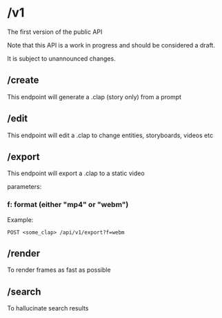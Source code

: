 # /v1

The first version of the public API

Note that this API is a work in progress and should be considered a draft.

It is subject to unannounced changes.

## /create

This endpoint will generate a .clap (story only) from a prompt

## /edit

This endpoint will edit a .clap to change entities, storyboards, videos etc

## /export

This endpoint will export a .clap to a static video

parameters:

### f: format (either "mp4" or "webm")

Example:

`POST <some_clap> /api/v1/export?f=webm`

## /render

To render frames as fast as possible

## /search

To hallucinate search results

